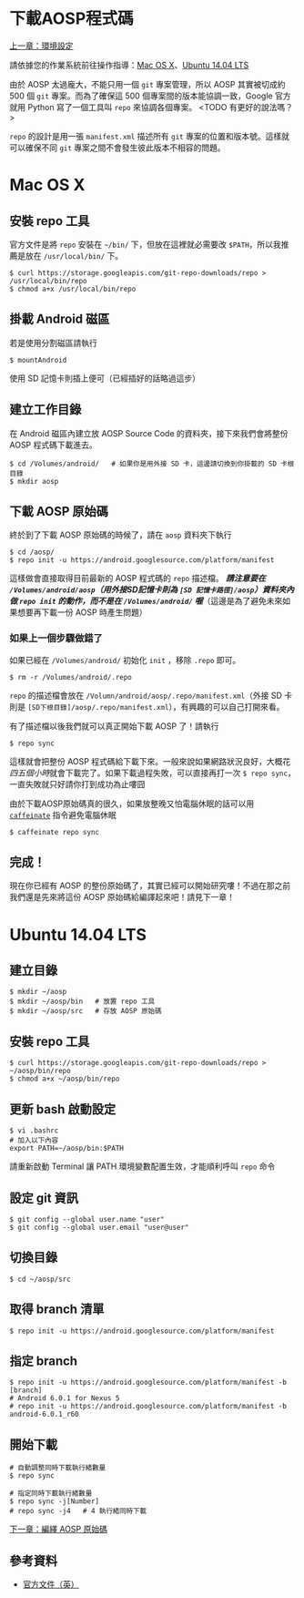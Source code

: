 # 下載AOSP程式碼

[上一章：環境設定](/ch1_setup)

請依據您的作業系統前往操作指導：[Mac OS X](#macosx)、[Ubuntu 14.04 LTS](#ubuntu1404)

由於 AOSP 太過龐大，不能只用一個 `git` 專案管理，所以 AOSP 其實被切成約 500 個 `git` 專案。而為了確保這 500 個專案間的版本能協調一致，Google 官方就用 Python 寫了一個工具叫 `repo` 來協調各個專案。
<TODO 有更好的說法嗎？>

`repo` 的設計是用一張 `manifest.xml` 描述所有 `git` 專案的位置和版本號。這樣就可以確保不同 `git` 專案之間不會發生彼此版本不相容的問題。

# <a name="macosx">Mac OS X</a>
## 安裝 repo 工具

官方文件是將 `repo` 安裝在 `~/bin/` 下，但放在這裡就必需要改 `$PATH`，所以我推薦是放在 `/usr/local/bin/` 下。

```shell
$ curl https://storage.googleapis.com/git-repo-downloads/repo > /usr/local/bin/repo
$ chmod a+x /usr/local/bin/repo
```

## 掛載 Android 磁區

若是使用分割磁區請執行

```shell
$ mountAndroid
```

使用 SD 記憶卡則插上便可（已經插好的話略過這步）

## 建立工作目錄

在 Android 磁區內建立放 AOSP Source Code 的資料夾，接下來我們會將整份 AOSP 程式碼下載進去。

```shell
$ cd /Volumes/android/   # 如果你是用外接 SD 卡，這邊請切換到你掛載的 SD 卡根目錄
$ mkdir aosp
```

## 下載 AOSP 原始碼
終於到了下載 AOSP 原始碼的時候了，請在 `aosp` 資料夾下執行

```shell
$ cd /aosp/
$ repo init -u https://android.googlesource.com/platform/manifest
```

這樣做會直接取得目前最新的 AOSP 程式碼的 `repo` 描述檔。
***請注意要在 `/Volumes/android/aosp`（用外接SD記憶卡則為 `[SD 記憶卡路徑]/aosp`）資料夾內做 `repo init` 的動作，而不是在 `/Volumes/android/` 喔***（這邊是為了避免未來如果想要再下載一份 AOSP 時產生問題）

### 如果上一個步驟做錯了
如果已經在 `/Volumes/android/` 初始化 `init` ，移除 `.repo` 即可。

```shell
$ rm -r /Volumes/android/.repo

```


`repo` 的描述檔會放在 `/Volumn/android/aosp/.repo/manifest.xml`（外接 SD 卡則是 `[SD下根目錄]/aosp/.repo/manifest.xml`），有興趣的可以自己打開來看。

有了描述檔以後我們就可以真正開始下載 AOSP 了！請執行

```shell
$ repo sync
```

這樣就會把整份 AOSP 程式碼給下載下來。一般來說如果網路狀況良好，大概花*四五個小時*就會下載完了。如果下載過程失敗，可以直接再打一次 `$ repo sync`，一直失敗就只好請你打到成功為止嘍囧

由於下載AOSP原始碼真的很久，如果放整晚又怕電腦休眠的話可以用 [`caffeinate`](/appendix/cli-tools/caffeinate.md) 指令避免電腦休眠

```shell
$ caffeinate repo sync
```

## 完成！

現在你已經有 AOSP 的整份原始碼了，其實已經可以開始研究嘍！不過在那之前我們還是先來將這份 AOSP 原始碼給編譯起來吧！請見下一章！

# <a name="ubuntu1404">Ubuntu 14.04 LTS</a>

## 建立目錄

```shell
$ mkdir ~/aosp
$ mkdir ~/aosp/bin   # 放置 repo 工具
$ mkdir ~/aosp/src   # 存放 AOSP 原始碼
```

## 安裝 repo 工具

```shell
$ curl https://storage.googleapis.com/git-repo-downloads/repo > ~/aosp/bin/repo
$ chmod a+x ~/aosp/bin/repo
```

## 更新 bash 啟動設定

```shell
$ vi .bashrc
# 加入以下內容
export PATH=~/aosp/bin:$PATH
```

請重新啟動 Terminal 讓 PATH 環境變數配置生效，才能順利呼叫 `repo` 命令

## 設定 git 資訊

```shell
$ git config --global user.name "user"
$ git config --global user.email "user@user"
```

## 切換目錄

```shell
$ cd ~/aosp/src
```

## 取得 branch 清單

```shell
$ repo init -u https://android.googlesource.com/platform/manifest
```

## 指定 branch

```shell
$ repo init -u https://android.googlesource.com/platform/manifest -b [branch]
# Android 6.0.1 for Nexus 5
# repo init -u https://android.googlesource.com/platform/manifest -b android-6.0.1_r60
```

## 開始下載

```shell
# 自動調整同時下載執行緒數量
$ repo sync

# 指定同時下載執行緒數量
$ repo sync -j[Number]
# repo sync -j4   # 4 執行緒同時下載
```

[下一章：編繹 AOSP 原始碼](/ch3_build)

## 參考資料
* [官方文件（英）](https://source.android.com/source/downloading.html)
